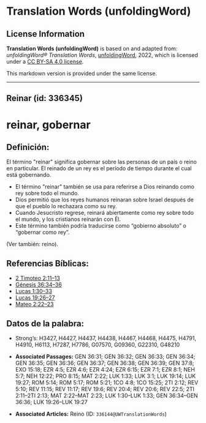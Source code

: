# Translation Words (unfoldingWord)

## License Information

**Translation Words (unfoldingWord)** is based on and adapted from: _unfoldingWord® Translation Words_, [unfoldingWord](https://unfoldingword.org/utw), 2022, which is licensed under a [CC BY-SA 4.0 license](https://creativecommons.org/licenses/by-sa/4.0/legalcode.en).

This markdown version is provided under the same license.



--------------------------------

## Reinar (id: 336345)

reinar, gobernar
================

Definición:
-----------

El término "reinar" significa gobernar sobre las personas de un país o reino en particular. El reinado de un rey es el período de tiempo durante el cual está gobernando.

* El término "reinar" también se usa para referirse a Dios reinando como rey sobre todo el mundo.
* Dios permitió que los reyes humanos reinaran sobre Israel después de que el pueblo lo rechazara como su rey.
* Cuando Jesucristo regrese, reinará abiertamente como rey sobre todo el mundo, y los cristianos reinarán con Él.
* Este término también podría traducirse como “gobierno absoluto” o “gobernar como rey”.

(Ver también: reino).

Referencias Bíblicas:
---------------------

* [2 Timoteo 2:11–13](https://ref.ly/2Tim2:11-2Tim2:13)
* [Génesis 36:34–36](https://ref.ly/Gen36:34-Gen36:36)
* [Lucas 1:30–33](https://ref.ly/Luke1:30-Luke1:33)
* [Lucas 19:26–27](https://ref.ly/Luke19:26-Luke19:27)
* [Mateo 2:22–23](https://ref.ly/Matt2:22-Matt2:23)

Datos de la palabra:
--------------------

* Strong’s: H3427, H4427, H4437, H4438, H4467, H4468, H4475, H4791, H4910, H6113, H7287, H7786, G07570, G09360, G22310, G48210

* **Associated Passages:** GEN 36:31; GEN 36:32; GEN 36:33; GEN 36:34; GEN 36:35; GEN 36:36; GEN 36:37; GEN 36:38; GEN 36:39; GEN 37:8; EXO 15:18; EZR 4:5; EZR 4:6; EZR 4:24; EZR 6:15; EZR 7:1; EZR 8:1; NEH 5:7; NEH 12:22; PRO 8:15; MAT 2:22; LUK 1:33; LUK 3:1; LUK 19:14; LUK 19:27; ROM 5:14; ROM 5:17; ROM 5:21; 1CO 4:8; 1CO 15:25; 2TI 2:12; REV 5:10; REV 11:15; REV 11:17; REV 19:6; REV 20:4; REV 20:6; REV 22:5; 2TI 2:11–2TI 2:13; MAT 2:22–MAT 2:23; LUK 1:30–LUK 1:33; GEN 36:34–GEN 36:36; LUK 19:26–LUK 19:27
* **Associated Articles:** Reino (ID: `336144@UWTranslationWords`)

